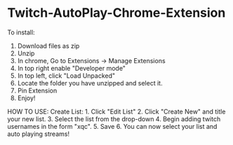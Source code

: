 # Twitch-AutoPlay-Chrome-Extension
To install:
  1. Download files as zip
  2. Unzip
  3. In chrome, Go to Extensions -> Manage Extensions
  4. In top right enable "Developer mode"
  5. In top left, click "Load Unpacked"
  6. Locate the folder you have unzipped and select it.
  7. Pin Extension
  8. Enjoy!

HOW TO USE:
  Create List:
    1. Click "Edit List"
    2. Click "Create New" and title your new list.
    3. Select the list from the drop-down
    4. Begin adding twitch usernames in the form "xqc".
    5. Save
    6. You can now select your list and auto playing streams!
    
